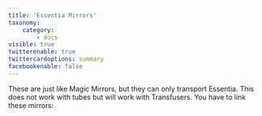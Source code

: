 ```yaml
---
title: 'Essentia Mirrors'
taxonomy:
    category:
        - docs
visible: true
twitterenable: true
twittercardoptions: summary
facebookenable: false
---
```


These are just like Magic Mirrors, but they can only transport Essentia. This does not work with tubes but will work with Transfusers. You have to link these mirrors: